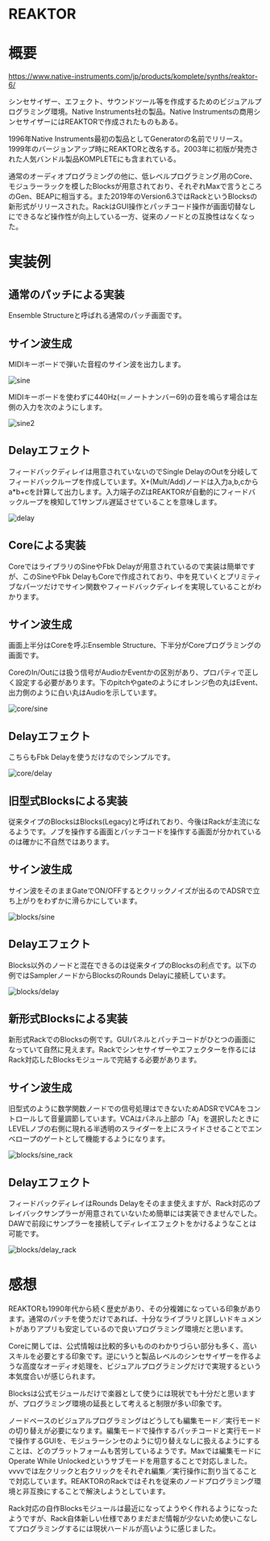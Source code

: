 REAKTOR
===

# 概要

https://www.native-instruments.com/jp/products/komplete/synths/reaktor-6/

シンセサイザー、エフェクト、サウンドツール等を作成するためのビジュアルプログラミング環境。Native Instruments社の製品。Native Instrumentsの商用シンセサイザーにはREAKTORで作成されたものもある。

1996年Native Instruments最初の製品としてGeneratorの名前でリリース。1999年のバージョンアップ時にREAKTORと改名する。2003年に初版が発売された人気バンドル製品KOMPLETEにも含まれている。

通常のオーディオプログラミングの他に、低レベルプログラミング用のCore、モジュラーラックを模したBlocksが用意されており、それぞれMaxで言うところのGen、BEAPに相当する。また2019年のVersion6.3ではRackというBlocksの新形式がリリースされた。RackはGUI操作とパッチコード操作が画面切替なしにできるなど操作性が向上している一方、従来のノードとの互換性はなくなった。

# 実装例

## 通常のパッチによる実装

Ensemble Structureと呼ばれる通常のパッチ画面です。

## サイン波生成

MIDIキーボードで弾いた音程のサイン波を出力します。

![sine](sine.png)

MIDIキーボードを使わずに440Hz(＝ノートナンバー69)の音を鳴らす場合は左側の入力を次のようにします。

![sine2](sine2.png)

## Delayエフェクト

フィードバックディレイは用意されていないのでSingle DelayのOutを分岐してフィードバックループを作成しています。X+(Mult/Add)ノードは入力a,b,cからa*b+cを計算して出力します。入力端子のZはREAKTORが自動的にフィードバックループを検知して1サンプル遅延させていることを意味します。

![delay](delay.png)


## Coreによる実装

CoreではライブラリのSineやFbk Delayが用意されているので実装は簡単ですが、このSineやFbk DelayもCoreで作成されており、中を見ていくとプリミティブなパーツだけでサイン関数やフィードバックディレイを実現していることがわかります。

## サイン波生成

画面上半分はCoreを呼ぶEnsemble Structure、下半分がCoreプログラミングの画面です。

CoreのIn/Outには扱う信号がAudioかEventかの区別があり、プロパティで正しく設定する必要があります。下のpitchやgateのようにオレンジ色の丸はEvent、出力側のように白い丸はAudioを示しています。

![core/sine](core/sine.png)

## Delayエフェクト

こちらもFbk Delayを使うだけなのでシンプルです。

![core/delay](core/delay.png)


## 旧型式Blocksによる実装

従来タイプのBlocksはBlocks(Legacy)と呼ばれており、今後はRackが主流になるようです。ノブを操作する画面とパッチコードを操作する画面が分かれているのは確かに不自然ではあります。

## サイン波生成

サイン波をそのままGateでON/OFFするとクリックノイズが出るのでADSRで立ち上がりをわずかに滑らかにしています。

![blocks/sine](blocks/sine.png)

## Delayエフェクト

Blocks以外のノードと混在できるのは従来タイプのBlocksの利点です。以下の例ではSamplerノードからBlocksのRounds Delayに接続しています。

![blocks/delay](blocks/delay.png)


## 新形式Blocksによる実装

新形式RackでのBlocksの例です。GUIパネルとパッチコードがひとつの画面になっていて自然に見えます。Rackでシンセサイザーやエフェクターを作るにはRack対応したBlocksモジュールで完結する必要があります。

## サイン波生成

旧型式のように数学関数ノードでの信号処理はできないためADSRでVCAをコントロールして音量調節しています。VCAはパネル上部の「A」を選択したときにLEVELノブの右側に現れる半透明のスライダーを上にスライドさせることでエンベロープのゲートとして機能するようになります。

![blocks/sine_rack](blocks/sine_rack.png)

## Delayエフェクト

フィードバックディレイはRounds Delayをそのまま使えますが、Rack対応のプレイバックサンプラーが用意されていないため簡単には実装できませんでした。DAWで前段にサンプラーを接続してディレイエフェクトをかけるようなことは可能です。

![blocks/delay_rack](blocks/delay_rack.png)

# 感想

REAKTORも1990年代から続く歴史があり、その分複雑になっている印象があります。通常のパッチを使うだけであれば、十分なライブラリと詳しいドキュメントがありアプリも安定しているので良いプログラミング環境だと思います。

Coreに関しては、公式情報は比較的多いもののわかりづらい部分も多く、高いスキルを必要とする印象です。逆にいうと製品レベルのシンセサイザーを作るような高度なオーディオ処理を、ビジュアルプログラミングだけで実現するという本気度合いが感じられます。

Blocksは公式モジュールだけで楽器として使うには現状でも十分だと思いますが、プログラミング環境の延長として考えると制限が多い印象です。

ノードベースのビジュアルプログラミングはどうしても編集モード／実行モードの切り替えが必要になります。編集モードで操作するパッチコードと実行モードで操作するGUIを、モジュラーシンセのように切り替えなしに扱えるようにすることは、どのプラットフォームも苦労しているようです。Maxでは編集モードにOperate While Unlockedというサブモードを用意することで対応しました。vvvvでは左クリックと右クリックをそれぞれ編集／実行操作に割り当てることで対応しています。REAKTORのRackではそれを従来のノードプログラミング環境と非互換にすることで解決しようとしています。

Rack対応の自作Blocksモジュールは最近になってようやく作れるようになったようですが、Rack自体新しい仕様でありまだまだ情報が少ないため使いこなしてプログラミングするには現状ハードルが高いように感じました。

